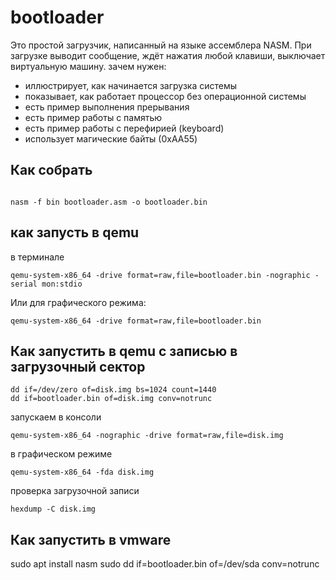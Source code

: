 # bootloader
Это простой загрузчик, написанный на языке ассемблера NASM. При загрузке выводит сообщение, ждёт нажатия любой клавиши, выключает виртуальную машину.
зачем нужен:
 - иллюстрирует, как начинается загрузка системы
 - показывает, как работает процессор без операционной системы
 - есть пример выполнения прерывания
 - есть пример работы с памятью
 - есть пример работы с перефирией (keyboard)
 - использует магические байты (0xAA55)

## Как собрать
```

nasm -f bin bootloader.asm -o bootloader.bin
```

## как запусть в qemu

в терминале
```
qemu-system-x86_64 -drive format=raw,file=bootloader.bin -nographic -serial mon:stdio
```

Или для графического режима:
```
qemu-system-x86_64 -drive format=raw,file=bootloader.bin
```

## Как запустить в qemu с записью в загрузочный сектор
```
dd if=/dev/zero of=disk.img bs=1024 count=1440
dd if=bootloader.bin of=disk.img conv=notrunc
```

запускаем в консоли
```
qemu-system-x86_64 -nographic -drive format=raw,file=disk.img
```
в графическом режиме
```
qemu-system-x86_64 -fda disk.img
```

проверка загрузочной записи
```
hexdump -C disk.img
```

## Как запустить в vmware

sudo apt install nasm
sudo dd if=bootloader.bin of=/dev/sda conv=notrunc
```

